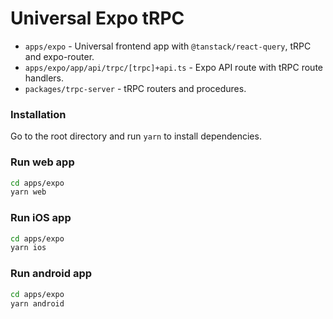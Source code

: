 # Universal Expo tRPC

- `apps/expo` - Universal frontend app with `@tanstack/react-query`, tRPC and expo-router.
- `apps/expo/app/api/trpc/[trpc]+api.ts` - Expo API route with tRPC route handlers.
- `packages/trpc-server` - tRPC routers and procedures.

### Installation

Go to the root directory and run `yarn` to install dependencies.

### Run web app

```bash
cd apps/expo
yarn web
```

### Run iOS app

```bash
cd apps/expo
yarn ios
```

### Run android app

```bash
cd apps/expo
yarn android
```
